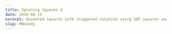 ```yaml
---
title: Spinning Squares 2
date: 2020-08-15
excerpt: Animated squares with staggered rotation using SDF squares and IDs in GLSL
slug: MWaJody
---
```

